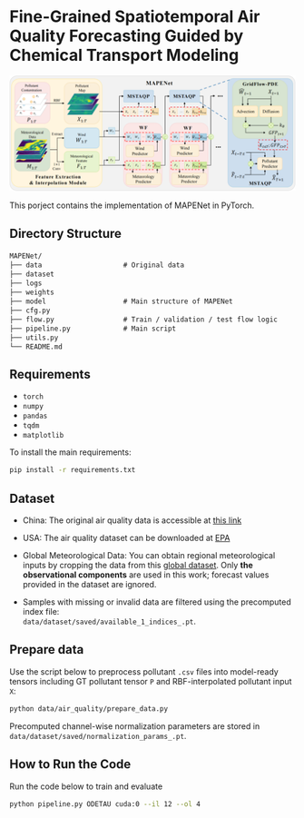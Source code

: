# Fine-Grained Spatiotemporal Air Quality Forecasting Guided by Chemical Transport Modeling

<p align="center">
  <img src="figure/model.png" alt="MAPENet Architecture" width="700"/>
</p>

This porject contains the implementation of MAPENet in PyTorch.

## Directory Structure
```text
MAPENet/       
├── data                    # Original data
├── dataset
├── logs
├── weights 
├── model                   # Main structure of MAPENet
├── cfg.py                 
├── flow.py                 # Train / validation / test flow logic
├── pipeline.py             # Main script
├── utils.py                
└── README.md       
```
## Requirements

- `torch`
- `numpy`
- `pandas`
- `tqdm`
- `matplotlib`

To install the main requirements:

```bash
pip install -r requirements.txt
```
## Dataset
- China: The original air quality data is accessible at [this link](https://ojs.aaai.org/index.php/AAAI/article/view/26676)
  
- USA: The air quality dataset can be downloaded at [EPA](https://aqs.epa.gov/aqsweb/airdata/download_files.html)

- Global Meteorological Data: 
  You can obtain regional meteorological inputs by cropping the data from this [global dataset](https://www.ncei.noaa.gov/products/weather-climate-models/global-forecast).
  Only **the observational components** are used in this work; forecast values provided in the dataset are ignored.

- Samples with missing or invalid data are filtered using the precomputed index file:  
  `data/dataset/saved/available_1_indices_.pt`.

## Prepare data
Use the script below to preprocess pollutant `.csv` files into model-ready tensors including GT pollutant tensor `P` and RBF-interpolated pollutant input `X`:

```bash
python data/air_quality/prepare_data.py
```
Precomputed channel-wise normalization parameters are stored in  
  `data/dataset/saved/normalization_params_.pt`.

## How to Run the Code
Run the code below to train and evaluate

```bash
python pipeline.py ODETAU cuda:0 --il 12 --ol 4
```

